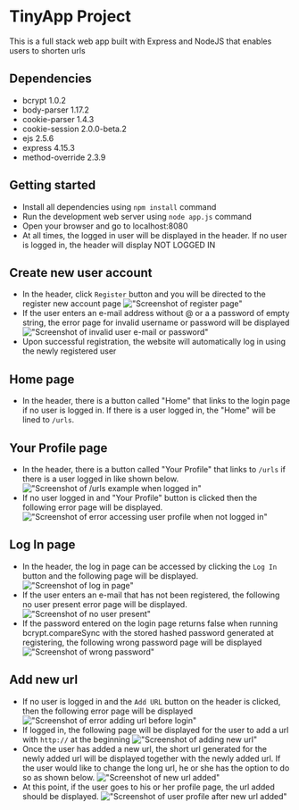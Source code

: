 # TinyApp Project

This is a full stack web app built with Express and NodeJS that enables users to shorten urls

## Dependencies

   - bcrypt 1.0.2
   - body-parser 1.17.2
   - cookie-parser 1.4.3
   - cookie-session 2.0.0-beta.2
   - ejs 2.5.6
   - express 4.15.3
   - method-override 2.3.9

## Getting started
  - Install all dependencies using `npm install` command
  - Run the development web server using `node app.js` command
  - Open your browser and go to localhost:8080
  - At all times, the logged in user will be displayed in the header. If no user is logged in, the header will display NOT LOGGED IN

## Create new user account

  - In the header, click `Register` button and you will be directed to the register new account page
  !["Screenshot of register page"](https://github.com/liujohnson118/tinyApp/blob/master/docs/tinyApp_register.png)
  - If the user enters an e-mail address without @ or a a password of empty string, the error page for invalid username or password will be displayed
  !["Screenshot of invalid user e-mail or password"](https://github.com/liujohnson118/tinyApp/blob/master/docs/tinyApp_errorInvalidRegister.png)
  - Upon successful registration, the website will automatically log in using the newly registered user

## Home page

  - In the header, there is a button called "Home" that links to the login page if no user is logged in. If there is a user logged in, the "Home" will be lined to `/urls`.

## Your Profile page

  - In the header, there is a button called "Your Profile" that links to `/urls` if there is a user logged in like shown below.
  !["Screenshot of /urls example when logged in"](https://github.com/liujohnson118/tinyApp/blob/master/docs/tinyApp_newUrlAddedShow.png)
  - If no user logged in and "Your Profile" button is clicked then the following error page will be displayed.
  !["Screenshot of error accessing user profile when not logged in"](https://github.com/liujohnson118/tinyApp/blob/master/docs/tinyApp_errorSeeingProfile.png)

## Log In page

  - In the header, the log in page can be accessed by clicking the `Log In` button and the following page will be displayed.
  !["Screenshot of log in page"](https://github.com/liujohnson118/tinyApp/blob/master/docs/tinyApp_login.png)
  - If the user enters an e-mail that has not been registered, the following no user present error page will be displayed.
  !["Screenshot of no user present"](https://github.com/liujohnson118/tinyApp/blob/master/docs/tinyApp_noUser.png)
  - If the password entered on the login page returns false when running bcrypt.compareSync with the stored hashed password generated at registering, the following wrong password page will be displayed
  !["Screenshot of wrong password"](https://github.com/liujohnson118/tinyApp/blob/master/docs/tinyApp_wrongPassword.png)

## Add new url
  - If no user is logged in and the `Add URL` button on the header is clicked, then the following error page will be displayed
  !["Screenshot of error adding url before login"](https://github.com/liujohnson118/tinyApp/blob/master/docs/tinyApp_errorAddUrlBeforeLogIn.png)
  - If logged in, the following page will be displayed for the user to add a url with `http://` at the beginning
  !["Screenshot of adding new url"](https://github.com/liujohnson118/tinyApp/blob/master/docs/tinyApp_addNewUrl.png)
  - Once the user has added a new url, the short url generated for the newly added url will be displayed together with the newly added url. If the user would like to change the long url, he or she has the option to do so as shown below.
  !["Screenshot of new url added"](https://github.com/liujohnson118/tinyApp/blob/master/docs/tinyApp_newUrlAdded.png)
  - At this point, if the user goes to his or her profile page, the url added should be displayed.
  !["Screenshot of user profile after new url added"](https://github.com/liujohnson118/tinyApp/blob/master/docs/tinyApp_newUrlAddedShow.png)